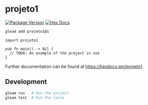 # projeto1

[![Package Version](https://img.shields.io/hexpm/v/projeto1)](https://hex.pm/packages/projeto1)
[![Hex Docs](https://img.shields.io/badge/hex-docs-ffaff3)](https://hexdocs.pm/projeto1/)

```sh
gleam add projeto1@1
```
```gleam
import projeto1

pub fn main() -> Nil {
  // TODO: An example of the project in use
}
```

Further documentation can be found at <https://hexdocs.pm/projeto1>.

## Development

```sh
gleam run   # Run the project
gleam test  # Run the tests
```
